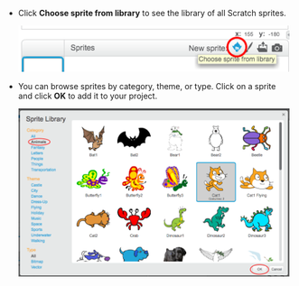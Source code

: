 + Click **Choose sprite from library** to see the library of all Scratch sprites.
    
    ![لقطة الشاشة](images/sprite-library.png)

+ You can browse sprites by category, theme, or type. Click on a sprite and click **OK** to add it to your project.
    
    ![لقطة الشاشة](images/sprite-choose.png)